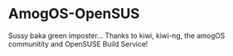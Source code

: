 # AmogOS-OpenSUS
Sussy baka green imposter... Thanks to kiwi, kiwi-ng, the amogOS communitity and OpenSUSE Build Service!
